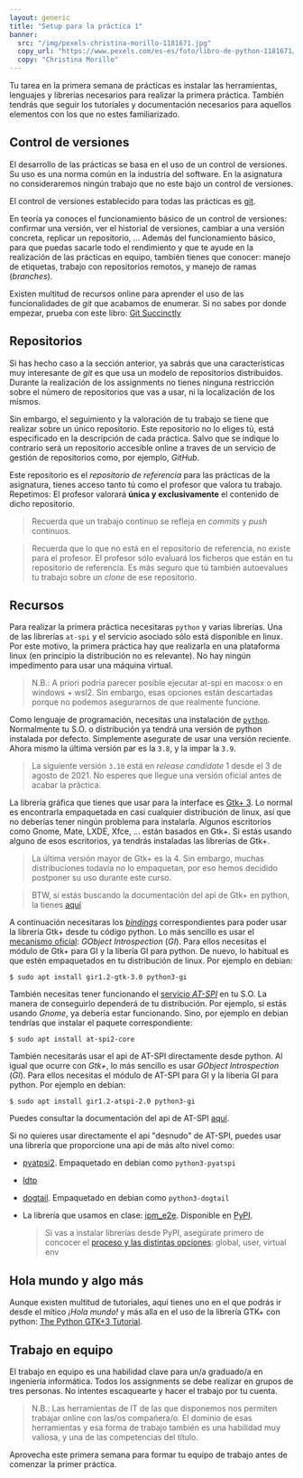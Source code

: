```yaml
---
layout: generic
title: "Setup para la práctica 1"
banner:
  src: "/img/pexels-christina-morillo-1181671.jpg"
  copy_url: "https://www.pexels.com/es-es/foto/libro-de-python-1181671/"
  copy: "Christina Morillo"
---
```


Tu tarea en la primera semana de prácticas es instalar las
herramientas, lenguajes y librerías necesarios para realizar la
primera práctica. También tendrás que seguir los tutoriales y
documentación necesarios para aquellos elementos con los que no estes
familiarizado.


## Control de versiones

El desarrollo de las prácticas se basa en el uso de un control de
versiones. Su uso es una norma común en la industria del software. En
la asignatura no consideraremos ningún trabajo que no este bajo un
control de versiones.

El control de versiones establecido para todas las prácticas es
[git](https://git-scm.com/).

En teoría ya conoces el funcionamiento básico de un control de
versiones: confirmar una versión, ver el historial de versiones,
cambiar a una versión concreta, replicar un repositorio, ...  Además
del funcionamiento básico, para que puedas sacarle todo el rendimiento
y que te ayude en la realización de las prácticas en equipo, también
tienes que conocer: manejo de etiquetas, trabajo con repositorios
remotos, y manejo de ramas (_branches_).

Existen multitud de recursos online para aprender el uso de las
funcionalidades de _git_ que acabamos de enumerar. Si no sabes por
donde empezar, prueba con este libro: [Git
Succinctly](https://www.syncfusion.com/ebooks/confirmation/git)


## Repositorios

Si has hecho caso a la sección anterior, ya sabrás que una
características muy interesante de _git_ es que usa un modelo de
repositorios distribuidos. Durante la realización de los assignments
no tienes ninguna restricción sobre el número de repositorios que vas
a usar, ni la localización de los mismos.

Sin embargo, el seguimiento y la valoración de tu trabajo se tiene que
realizar sobre un único repositorio. Este repositorio no lo eliges tú,
está especificado en la descripción de cada práctica. Salvo que se
indique lo contrario será un repositorio accesible online a traves de
un servicio de gestión de repositorios como, por ejemplo, _GitHub_.

Este repositorio es el _repositorio de referencia_ para las prácticas de
la asignatura, tienes acceso tanto tú como el profesor que valora tu
trabajo. Repetimos: El profesor valorará **única y exclusivamente** el
contenido de dicho repositorio.

> Recuerda que un trabajo continuo se refleja en _commits_ y _push_
> continuos.

> Recuerda que lo que no está en el repositorio de referencia, no
> existe para el profesor. El profesor sólo evaluará los ficheros que
> están en tu repositorio de referencia. Es más seguro que tú también
> autoevalues tu trabajo sobre un _clone_ de ese repositorio.


## Recursos

Para realizar la primera práctica necesitaras `python` y varias
librerías. Una de las librerías `at-spi` y el servicio asociado sólo
está disponible en linux. Por este motivo, la primera práctica hay que
realizarla en una plataforma linux (en principio la distribución no es
relevante). No hay ningún impedimento para usar una máquina virtual.

> N.B.: A priori podría parecer posible ejecutar at-spi en macosx o en
> windows + wsl2. Sin embargo, esas opciones están descartadas porque
> no podemos asegurarnos de que realmente funcione.

Como lenguaje de programación, necesitas una instalación de
[`python`](https://www.python.org/). Normalmente tu S.O. o
distribución ya tendrá una versión de python instalada por defecto.
Simplemente asegurate de usar una versión reciente. Ahora mismo la
última versión par es la `3.8`, y la impar la `3.9`.

> La siguiente versión `3.10` está en _release candidate_ 1 desde el 3
> de agosto de 2021. No esperes que llegue una versión oficial antes
> de acabar la práctica.

La librería gráfica que tienes que usar para la interface es [Gtk+
3](https://www.gtk.org/). Lo normal es encontrarla empaquetada en casi
cualquier distribución de linux, así que no deberías tener ningún
problema para instalarla. Algunos escritorios como Gnome, Mate, LXDE,
Xfce, ... están basados en Gtk+. Si estás usando alguno de esos
escritorios, ya tendrás instaladas las librerías de Gtk+.

> La última versión mayor de Gtk+ es la 4. Sin embargo, muchas
> distribuciones todavía no lo empaquetan, por eso hemos decidido
> postponer su uso durante este curso.

> BTW, si estás buscando la documentación del api de Gtk+ en python,
> la tienes
> [aquí](https://lazka.github.io/pgi-docs/Gtk-3.0/index.html)


A continuación necesitaras los
[_bindings_](https://en.wikipedia.org/wiki/Language_binding)
correspondientes para poder usar la librería Gtk+ desde tu código
python. Lo más sencillo es usar el [mecanismo
oficial](https://www.gtk.org/docs/language-bindings/): _GObject
Introspection_ (_GI_). Para ellos necesitas el módulo de Gtk+ para GI
y la libería GI para python. De nuevo, lo habitual es que estén
empaquetados en tu distribución de linux. Por ejemplo en debian:

```
$ sudo apt install gir1.2-gtk-3.0 python3-gi
```

También necesitas tener funcionando el [servicio
_AT-SPI_](https://www.freedesktop.org/wiki/Accessibility/AT-SPI2/) en
tu S.O. La manera de conseguirlo dependerá de tu distribución. Por
ejemplo, si estás usando _Gnome_, ya debería estar funcionando. Sino,
por ejemplo en debian tendrías que instalar el paquete
correspondiente:

```
$ sudo apt install at-spi2-core
```

También necesitarás usar el api de AT-SPI directamente desde
python. Al igual que ocurre con _Gtk+_, lo más sencillo es usar
_GObject Introspection_ (_GI_). Para ellos necesitas el módulo de
AT-SPI para GI y la libería GI para python. Por ejemplo en debian:

```
$ sudo apt install gir1.2-atspi-2.0 python3-gi
```

Puedes consultar la documentación del api de AT-SPI
[aquí](https://lazka.github.io/pgi-docs/Atspi-2.0/index.html).

Si no quieres usar directamente el api "desnudo" de AT-SPI, puedes
usar una librería que proporcione una api de más alto nivel como:

  - [pyatpsi2](https://github.com/GNOME/pyatspi2). 
    Empaquetado en debian como `python3-pyatspi`
        
  - [ldtp](https://ldtp.freedesktop.org/wiki/)

  - [dogtail](https://gitlab.com/dogtail/dogtail). 
    Empaquetado en debian como `python3-dogtail`

  - La librería que usamos en clase: [ipm_e2e](https://github.com/cabrero/ipm_e2e). 
    Disponible en [PyPI](https://pypi.org/project/ipm-e2e/0.0.1/).
        
	> Si vas a instalar librerías desde PyPI, asegúrate primero de
    > concocer el [proceso y las distintas
    > opciones](https://packaging.python.org/tutorials/installing-packages/):
    > global, user, virtual env
  

## Hola mundo y algo más

Aunque existen multitud de tutoriales, aquí tienes uno en el que
podrás ir desde el mítico _¡Hola mundo!_ y más alla en el uso de la
librería GTK+ con python: [The Python GTK+3
Tutorial](https://python-gtk-3-tutorial.readthedocs.io/en/latest/).


## Trabajo en equipo

El trabajo en equipo es una habilidad clave para un/a graduado/a en
ingeniería informática. Todos los assignments se debe realizar en
grupos de tres personas. No intentes escaquearte y hacer el trabajo
por tu cuenta.

> N.B.: Las herramientas de IT de las que disponemos nos permiten
> trabajar online con las/os compañera/o. El dominio de
> esas herramientas y esa forma de trabajo también es una habilidad
> muy valiosa, y una de las competencias del título.

Aprovecha este primera semana para formar tu equipo de trabajo antes
de comenzar la primer práctica.
